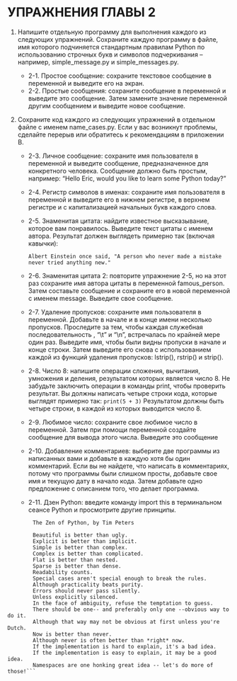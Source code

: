 # УПРАЖНЕНИЯ ГЛАВЫ 2

1. Напишите отдельную программу для выполнения каждого из следующих упражнений. Сохраните каждую программу в файле, имя которого подчиняется стандартным правилам Python по использованию строчных букв и символов подчеркивания – например, simple_message.py и simple_messages.py.

    * 2-1. Простое сообщение: сохраните текстовое сообщение в переменной и выведите его на экран.
    * 2-2. Простые сообщения: сохраните сообщение в переменной и выведите это сообщение. Затем замените значение переменной другим сообщением и выведите новое сообщение.

2. Сохраните код каждого из следующих упражнений в отдельном файле с именем name_cases.py. Если у вас возникнут проблемы, сделайте перерыв или обратитесь к рекомендациям в приложении В.

    * 2-3. Личное сообщение: сохраните имя пользователя в переменной и выведите сообщение, предназначенное для конкретного человека. Сообщение должно быть простым, например: “Hello Eric, would you like to learn some Python today?”
    * 2-4. Регистр символов в именах: сохраните имя пользователя в переменной и выведите его в нижнем регистре, в верхнем регистре и с капитализацией начальных букв каждого слова.
    * 2-5. Знаменитая цитата: найдите известное высказывание, которое вам понравилось. Выведите текст цитаты с именем автора. Результат должен выглядеть примерно так (включая кавычки):

        ```Albert Einstein once said, "A person who never made a mistake never tried anything new."```

    * 2-6. Знаменитая цитата 2: повторите упражнение 2-5, но на этот раз сохраните имя автора цитаты в переменной famous_person. Затем составьте сообщение и сохраните его в новой переменной с именем message. Выведите свое сообщение.
    * 2-7. Удаление пропусков: сохраните имя пользователя в переменной. Добавьте в начале и в конце имени несколько пропусков. Проследите за тем, чтобы каждая служебная последовательность , “\t” и “\n”, встречалась по крайней мере один раз.
    Выведите имя, чтобы были видны пропуски в начале и конце строки. Затем выведите его снова с использованием каждой из функций удаления пропусков: lstrip(), rstrip() и strip().

    * 2-8. Число 8: напишите операции сложения, вычитания, умножения и деления, результатом которых является число 8. Не забудьте заключить операции в команды print, чтобы проверить результат. Вы должны написать четыре строки кода, которые выглядят примерно так:
        ```print(5 + 3)```
    Результатом должны быть четыре строки, в каждой из которых выводится число 8.
    * 2-9. Любимое число: сохраните свое любимое число в переменной. Затем при помощи переменной создайте сообщение для вывода этого числа. Выведите это сообщение
    * 2-10. Добавление комментариев: выберите две программы из написанных вами и добавьте в каждую хотя бы один комментарий. Если вы не найдете, что написать в комментариях, потому что программы были слишком просты, добавьте свое имя и текущую дату в начало кода. Затем добавьте одно предложение с описанием того, что делает программа.
    * 2-11. Дзен Python: введите команду import this в терминальном сеансе Python и просмотрите другие принципы.

```        import this
        The Zen of Python, by Tim Peters

        Beautiful is better than ugly.
        Explicit is better than implicit.
        Simple is better than complex.
        Complex is better than complicated.
        Flat is better than nested.
        Sparse is better than dense.
        Readability counts.
        Special cases aren't special enough to break the rules.
        Although practicality beats purity.
        Errors should never pass silently.
        Unless explicitly silenced.
        In the face of ambiguity, refuse the temptation to guess.
        There should be one-- and preferably only one --obvious way to do it.
        Although that way may not be obvious at first unless you're Dutch.
        Now is better than never.
        Although never is often better than *right* now.
        If the implementation is hard to explain, it's a bad idea.
        If the implementation is easy to explain, it may be a good idea.
        Namespaces are one honking great idea -- let's do more of those!```
